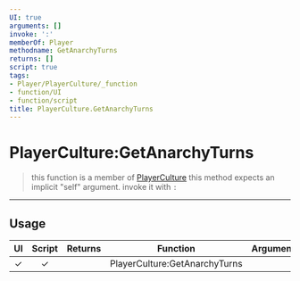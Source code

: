 ```yaml
---
UI: true
arguments: []
invoke: ':'
memberOf: Player
methodname: GetAnarchyTurns
returns: []
script: true
tags:
- Player/PlayerCulture/_function
- function/UI
- function/script
title: PlayerCulture.GetAnarchyTurns
---
```

# PlayerCulture:GetAnarchyTurns
> this function is a member of [PlayerCulture](civ-6/lua/PlayerCulture.md)
> this method expects an implicit "self" argument. invoke it with `:`
-----
## Usage
|  UI | Script | Returns | Function | Arguments |
|:---:|:------:|-------:|:--------:|:---------|
|✓|✓||PlayerCulture:GetAnarchyTurns||
